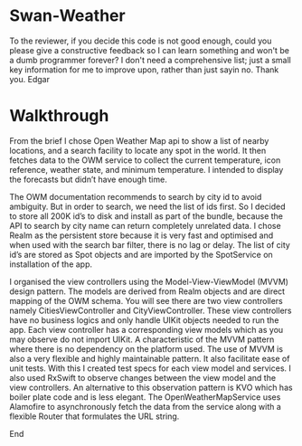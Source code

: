 # Swan-Weather

To the reviewer, if you decide this code is not good enough, could you please give a constructive feedback so I can learn something and won't be a dumb programmer forever? I don't need a comprehensive list; just a small key information for me to improve upon, rather than just sayin no. Thank you. Edgar

# Walkthrough

From the brief I chose Open Weather Map api to show a list of nearby locations, and a search facility to locate any spot in the world. It then fetches data to the OWM service to collect the current temperature, icon reference, weather state, and minimum temperature. I intended to display the forecasts but didn’t have enough time.

The OWM documentation recommends to search by city id to avoid ambiguity. But in order to search, we need the list of ids first. So I decided to store all 200K id’s to disk and install as part of the bundle, because the API to search by city name can return completely unrelated data. I chose Realm as the persistent store because it is very fast and optimised and when used with the search bar filter, there is no lag or delay. The list of city id’s are stored as Spot objects and are imported by the SpotService on installation of the app.

I organised the view controllers using the Model-View-ViewModel (MVVM) design pattern. The models are derived from Realm objects and are direct mapping of the OWM schema. You will see there are two view controllers namely CitiesViewController and CityViewController. These view controllers have no business logics and only handle UIKit objects needed to run the app. Each view controller has a corresponding view models which as you may observe do not import UIKit. A characteristic of the MVVM pattern where there is no dependency on the platform used. The use of MVVM is also a very flexible and highly maintainable pattern. It also facilitate ease of unit tests. With this I created test specs for each view model and services. I also used RxSwift to observe changes between the view model and the view controllers. An alternative to this observation pattern is KVO which has boiler plate code and is less elegant. The OpenWeatherMapService uses Alamofire to asynchronously fetch the data from the service along with a flexible Router that formulates the URL string.

End
